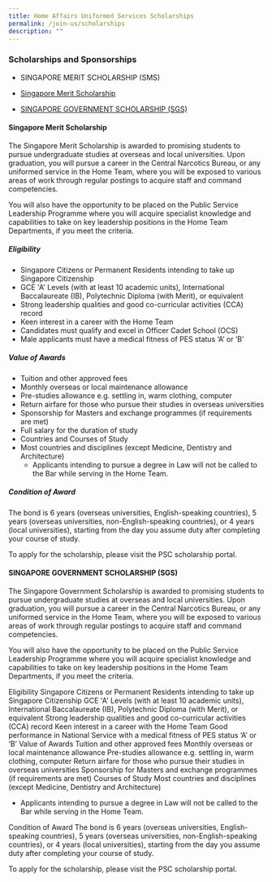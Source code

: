 ```yaml
---
title: Home Affairs Uniformed Services Scholarships
permalink: /join-us/scholarships
description: ""
---
```

### Scholarships and Sponsorships
* SINGAPORE MERIT SCHOLARSHIP (SMS)
* <p><a href="#Singapore Merit Scholarship">
  Singapore Merit Scholarship
</a></p>
* <p><a href="#SINGAPORE GOVERNMENT SCHOLARSHIP (SGS)">
  SINGAPORE GOVERNMENT SCHOLARSHIP (SGS)
</a></p>



<h4 id="Singapore Merit Scholarship">Singapore Merit Scholarship</h4>

The Singapore Merit Scholarship is awarded to promising students to pursue undergraduate studies at overseas and local universities. Upon graduation, you will pursue a career in the Central Narcotics Bureau, or any uniformed service in the Home Team, where you will be exposed to various areas of work through regular postings to acquire staff and command competencies.

You will also have the opportunity to be placed on the Public Service Leadership Programme where you will acquire specialist knowledge and capabilities to take on key leadership positions in the Home Team Departments, if you meet the criteria.

##### Eligibility
* Singapore Citizens or Permanent Residents intending to take up Singapore Citizenship
* GCE 'A' Levels (with at least 10 academic units), International Baccalaureate (IB), Polytechnic Diploma (with Merit), or equivalent
* Strong leadership qualities and good co-curricular activities (CCA) record
* Keen interest in a career with the Home Team
* Candidates must qualify and excel in Officer Cadet School (OCS)
* Male applicants must have a medical fitness of PES status ‘A’ or ‘B’

##### Value of Awards
* Tuition and other approved fees
* Monthly overseas or local maintenance allowance
* Pre-studies allowance e.g. settling in, warm clothing, computer
* Return airfare for those who pursue their studies in overseas universities
* Sponsorship for Masters and exchange programmes (if requirements are met)
* Full salary for the duration of study
* Countries and Courses of Study
* Most countries and disciplines (except Medicine, Dentistry and Architecture)
	* Applicants intending to pursue a degree in Law will not be called to the Bar while serving in the Home Team.

##### Condition of Award
The bond is 6 years (overseas universities, English-speaking countries), 5 years (overseas universities, non-English-speaking countries), or 4 years (local universities), starting from the day you assume duty after completing your course of study.

To apply for the scholarship, please visit the PSC scholarship portal.

<h4 id="SINGAPORE GOVERNMENT SCHOLARSHIP (SGS)">SINGAPORE GOVERNMENT SCHOLARSHIP (SGS)</h4>

The Singapore Government Scholarship is awarded to promising students to pursue undergraduate studies at overseas and local universities. Upon graduation, you will pursue a career in the Central Narcotics Bureau, or any uniformed service in the Home Team, where you will be exposed to various areas of work through regular postings to acquire staff and command competencies.

You will also have the opportunity to be placed on the Public Service Leadership Programme where you will acquire specialist knowledge and capabilities to take on key leadership positions in the Home Team Departments, if you meet the criteria.

Eligibility
Singapore Citizens or Permanent Residents intending to take up Singapore Citizenship
GCE 'A' Levels (with at least 10 academic units), International Baccalaureate (IB), Polytechnic Diploma (with Merit), or equivalent
Strong leadership qualities and good co-curricular activities (CCA) record
Keen interest in a career with the Home Team
Good performance in National Service with a medical fitness of PES status ‘A’ or ‘B’
Value of Awards
Tuition and other approved fees
Monthly overseas or local maintenance allowance
Pre-studies allowance e.g. settling in, warm clothing, computer
Return airfare for those who pursue their studies in overseas universities
Sponsorship for Masters and exchange programmes (if requirements are met)
Courses of Study
Most countries and disciplines (except Medicine, Dentistry and Architecture)

* Applicants intending to pursue a degree in Law will not be called to the Bar while serving in the Home Team.

Condition of Award
The bond is 6 years (overseas universities, English-speaking countries), 5 years (overseas universities, non-English-speaking countries), or 4 years (local universities), starting from the day you assume duty after completing your course of study.

To apply for the scholarship, please visit the PSC scholarship portal.
